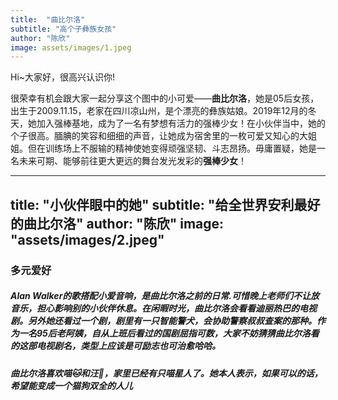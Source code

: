 ```yaml
---
title:  "曲比尔洛"
subtitle: "高个子彝族女孩"
author: "陈欣"
image: assets/images/1.jpeg
---
```


Hi~大家好，很高兴认识你!

很荣幸有机会跟大家一起分享这个图中的小可爱——**曲比尔洛**，她是05后女孩，出生于2009.11.15，老家在四川凉山州，是个漂亮的彝族姑娘。2019年12月的冬天，她加入强棒基地，成为了一名有梦想有活力的强棒少女！在小伙伴当中，她的个子很高。腼腆的笑容和细细的声音，让她成为宿舍里的一枚可爱又知心的大姐姐。但在训练场上不服输的精神使她变得顽强坚韧、斗志昂扬。毋庸置疑，她是一名未来可期、能够前往更大更远的舞台发光发彩的**强棒少女**！


---
title:  "小伙伴眼中的她"
subtitle: "给全世界安利最好的曲比尔洛"
author: "陈欣"
image: "assets/images/2.jpeg"
---

### 多元爱好

##### Alan Walker的歌搭配小爱音响，是曲比尔洛之前的日常.可惜晚上老师们不让放音乐，担心影响别的小伙伴休息。在闲暇时光，曲比尔洛会看看迪丽热巴的电视剧。另外她还看过一个剧，剧里有一只智能警犬，会协助警察叔叔查案的那种。作为一名95后老阿姨，自从上班后看过的国剧屈指可数，大家不妨猜猜曲比尔洛看的这部电视剧名，类型上应该是可励志也可治愈哈哈。

##### 曲比尔洛喜欢喵🐱和汪🐶，家里已经有只喵星人了。她本人表示，如果可以的话，希望能变成一个猫狗双全的人儿
